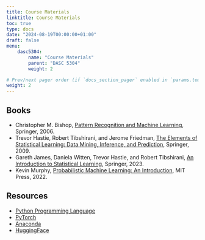 ```yaml
---
title: Course Materials
linktitle: Course Materials
toc: true
type: docs
date: "2024-08-19T00:00:00+01:00"
draft: false
menu:
    dasc5304:
        name: "Course Materials"
        parent: "DASC 5304"
        weight: 2

# Prev/next pager order (if `docs_section_pager` enabled in `params.toml`)
weight: 2
---
```


## Books

- Christopher M. Bishop, [Pattern Recognition and Machine Learning](https://www.microsoft.com/en-us/research/uploads/prod/2006/01/Bishop-Pattern-Recognition-and-Machine-Learning-2006.pdf), Springer, 2006.
- Trevor Hastie, Robert Tibshirani, and Jerome Friedman, [The Elements of Statistical Learning: Data Mining, Inference, and Prediction](https://hastie.su.domains/ElemStatLearn/), Springer, 2009.
- Gareth James, Daniela Witten, Trevor Hastie, and Robert Tibshirani, [An Introduction to Statistical Learning](https://www.statlearning.com/), Springer, 2023.
- Kevin Murphy, [Probabilistic Machine Learning: An Introduction](https://probml.github.io/pml-book/book1.html), MIT Press, 2022.

## Resources

- [Python Programming Language](https://www.python.org/)
- [PyTorch](https://pytorch.org/)
- [Anaconda](https://www.anaconda.com/products/individual)
- [HuggingFace](https://huggingface.co/)

